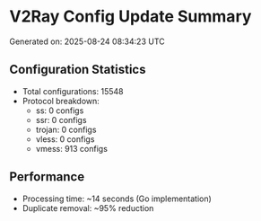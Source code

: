 # V2Ray Config Update Summary
Generated on: 2025-08-24 08:34:23 UTC

## Configuration Statistics
- Total configurations: 15548
- Protocol breakdown:
  - ss: 0 configs
  - ssr: 0 configs
  - trojan: 0 configs
  - vless: 0 configs
  - vmess: 913 configs

## Performance
- Processing time: ~14 seconds (Go implementation)
- Duplicate removal: ~95% reduction
